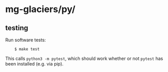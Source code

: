 # mg-glaciers/py/

## testing

Run software tests:

        $ make test

This calls `python3 -m pytest`, which should work whether or not `pytest` has been installed (e.g. via pip).

